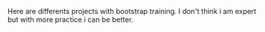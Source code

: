 Here are differents projects with bootstrap training. I don't think i am expert but with more practice i can be better.
